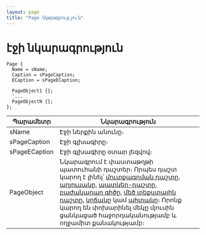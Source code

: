 ```yaml
---
layout: page
title: "Page նկարագրություն"
---
```



# էջի նկարագրություն


``` as4x
Page {
  Name = sName;
  Caption = sPageCaption;
  ECaption = sPageECaption;                           

  PageObject1 {};
  '...
  PageObjectN {};
};
```



| Պարամետր | Նկարագրություն |
|--|--|
| sName | Էջի ներքին անունը։ |
| sPageCaption | Էջի գլխագիրը։ |
| sPageECaption | Էջի գլխագիրը օտար լեզվով։ |
| PageObject | Նկարագրում է փաստաթղթի պատուհանի դաշտեր։ Որպես դաշտ կարող է լինել՝ [մուտքագրման դաշտը](rekvizit.html), [աղյուսակը](grid.html), [պատկեր-դաշտը](image.html), [բաժանարար գիծը](line.html), [մեծ տեքստային դաշտը](memo.html), [կոճակը](button.html) կամ [պիտակը](Label.html)։ Որոնք կարող են փոխարինել մեկը մյուսին ցանկացած հաջորդականությամբ և ողջամիտ քանակությամբ։ |